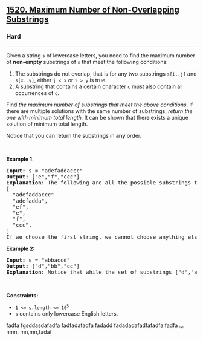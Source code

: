 <h2><a href="https://leetcode.com/problems/maximum-number-of-non-overlapping-substrings/">1520. Maximum Number of Non-Overlapping Substrings</a></h2><h3>Hard</h3><hr><div><p>Given a string <code>s</code> of lowercase letters, you need to find the maximum number of <strong>non-empty</strong> substrings of <code>s</code> that meet the following conditions:</p>

<ol>
	<li>The substrings do not overlap, that is for any two substrings <code>s[i..j]</code> and <code>s[x..y]</code>, either <code>j &lt; x</code> or <code>i &gt; y</code> is true.</li>
	<li>A substring that contains a certain character <code>c</code> must also contain all occurrences of <code>c</code>.</li>
</ol>

<p>Find <em>the maximum number of substrings that meet the above conditions</em>. If there are multiple solutions with the same number of substrings, <em>return the one with minimum total length. </em>It can be shown that there exists a unique solution of minimum total length.</p>

<p>Notice that you can return the substrings in <strong>any</strong> order.</p>

<p>&nbsp;</p>
<p><strong>Example 1:</strong></p>

<pre><strong>Input:</strong> s = "adefaddaccc"
<strong>Output:</strong> ["e","f","ccc"]
<b>Explanation:</b>&nbsp;The following are all the possible substrings that meet the conditions:
[
&nbsp; "adefaddaccc"
&nbsp; "adefadda",
&nbsp; "ef",
&nbsp; "e",
  "f",
&nbsp; "ccc",
]
If we choose the first string, we cannot choose anything else and we'd get only 1. If we choose "adefadda", we are left with "ccc" which is the only one that doesn't overlap, thus obtaining 2 substrings. Notice also, that it's not optimal to choose "ef" since it can be split into two. Therefore, the optimal way is to choose ["e","f","ccc"] which gives us 3 substrings. No other solution of the same number of substrings exist.
</pre>

<p><strong>Example 2:</strong></p>

<pre><strong>Input:</strong> s = "abbaccd"
<strong>Output:</strong> ["d","bb","cc"]
<b>Explanation: </b>Notice that while the set of substrings ["d","abba","cc"] also has length 3, it's considered incorrect since it has larger total length.
</pre>

<p>&nbsp;</p>
<p><strong>Constraints:</strong></p>

<ul>
	<li><code>1 &lt;= s.length &lt;= 10<sup>5</sup></code></li>
	<li><code>s</code> contains only lowercase English letters.</li>
</ul>
</div>


fadfa
fgsddasdafadfa
fadfadafadfa
fadadd
fadadadafadfafadfa
fadfa
.,.
nmn,
mn,mn,fadaf
